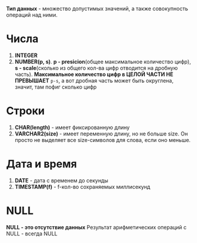 **Тип данных** - множество допустимых значений, а также совокупность операций над ними.
# Числа
1. **INTEGER**
2. **NUMBER(p, s)**. **p - presicion**(общее максимальное количество цифр), **s - scale**(сколько из общего кол-ва цифр отводится на дробную часть). **Максимальное количество цифр в ЦЕЛОЙ ЧАСТИ НЕ ПРЕВЫШАЕТ** `p-s`, а вот дробная часть может быть округлена, значит, там пофиг сколько цифр
# Строки
1. **CHAR(length)** - имеет фиксированную длину
2. **VARCHAR2(size)** -  имеет переменную длину, но не больше size. Он просто не выделяет все size-символов для слова, если оно меньше.
# Дата и время
1. **DATE** - дата с временем до секунды
2. **TIMESTAMP(f)** - f-кол-во сохраняемых миллисекунд
# NULL
**NULL - это отсутствие данных**
Результат арифметических операций с NULL - всегда NULL
